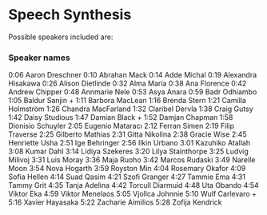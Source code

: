 # Speech Synthesis

Possible speakers included are:

### Speaker names

0:06 Aaron Dreschner
0:10 Abrahan Mack
0:14 Adde Michal
0:19 Alexandra Hisakawa
0:26 Alison Dietlinde
0:32 Alma María
0:38 Ana Florence
0:42 Andrew Chipper
0:48 Annmarie Nele
0:53 Asya Anara
0:59 Badr Odhiambo
1:05 Baldur Sanjin +
1:11 Barbora MacLean
1:16 Brenda Stern
1:21 Camilla Holmström
1:26 Chandra MacFarland
1:32 Claribel Dervla
1:38 Craig Gutsy
1:42 Daisy Studious 
1:47 Damian Black +
1:52 Damjan Chapman
1:58 Dionisio Schuyler
2:05 Eugenio Mataracı
2:12 Ferran Simen
2:19 Filip Traverse
2:25 Gilberto Mathias
2:31 Gitta Nikolina
2:38 Gracie Wise
2:45 Henriette Usha
2:51 Ige Behringer
2:56 Ilkin Urbano
3:01 Kazuhiko Atallah
3:08 Kumar Dahl
3:14 Lidiya Szekeres
3:20 Lilya Stainthorpe
3:25 Ludvig Milivoj
3:31 Luis Moray
3:36 Maja Ruoho
3:42 Marcos Rudaski
3:49 Narelle Moon
3:54 Nova Hogarth
3:59 Royston Min
4:04 Rosemary Okafor
4:09 Sofia Hellen
4:14 Suad Qasim
4:21 Szofi Granger
4:27 Tammie Ema
4:31 Tammy Grit
4:35 Tanja Adelina
4:42 Torcull Diarmuid
4:48 Uta Obando
4:54 Viktor Eka
4:59 Viktor Menelaos
5:05 Vjollca Johnnie
5:10 Wulf Carlevaro +
5:16 Xavier Hayasaka
5:22 Zacharie Aimilios
5:28 Zofija Kendrick